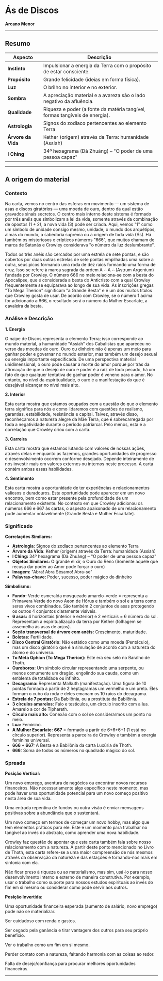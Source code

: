 # Ás de Discos

**Arcano Menor**

---

## Resumo

| Aspecto | Descrição |
|---------|-----------|
| **Instinto** | Impulsionar a energia da Terra com o propósito de estar consciente. |
| **Propósito** | Grande felicidade (ideias em forma física). |
| **Luz** | O brilho no interior e no exterior. |
| **Sombra** | A apreciação material e a avareza são o lado negativo da afluência. |
| **Qualidade** | Riqueza e poder (a fonte da matéria tangível, formas tangíveis de energia). |
| **Astrologia** | Signos do zodíaco pertencentes ao elemento Terra |
| **Árvore da Vida** | Kether (origem) através da Terra: humanidade (Assiah) |
| **I Ching** | 34º hexagrama (Dà Zhuàng) – "O poder de uma pessoa capaz" |

---

## A origem do material

### Contexto

Na carta, vemos no centro das esferas em movimento — um sistema de asas e discos giratórios — uma moeda de ouro, dentro da qual estão gravados sinais secretos. O centro mais interno deste sistema é formado por três anéis que simbolizam a lei da vida, somente através da combinação de opostos (1 + 2), a nova vida (3) pode ser criada. Aqui, vemos "1" como um símbolo de unidade consigo mesmo, unidade, o mundo dos arquétipos, almas do mundo, a sabedoria suprema ou a origem de toda vida (Ás). Há também os misteriosos e crípticos números "666", que muitos chamam de marca de Satanás e Crowley considerava "o número da luz deslumbrante".

Todos os três anéis são cercados por uma estrela de sete pontas, e são cobertos por duas outras estrelas de sete pontas empilhadas uma sobre a outra, seus picos formando uma roda de dez raios formando uma forma de cruz. Isso se refere à marca sagrada da ordem A ∴ A ∴ (Astrum Argentum) fundada por Crowley. O número 666 no meio relaciona-se com a besta do Apocalipse, que é considerada a besta do Anticristo com a qual Crowley frequentemente se equiparava ao longo de sua vida. As inscrições gregas "To Mega Therion" significam "a Grande Besta" e é um dos muitos títulos que Crowley gosta de usar. De acordo com Crowley, se o número 1 acima for adicionado a 666, o resultado será o número da Mulher Escarlate, a cavaleira da besta.

### Análise e Descrição

**1. Energia**

O naipe de Discos representa o elemento Terra; isso corresponde ao mundo material, a humanidade "Assiah" dos Cabalistas que apareceu no verso das moedas de ouro. Ouro ou dinheiro não é apenas um meio para ganhar poder e governar no mundo exterior, mas também um desejo sexual ou energia importante especificada. De uma perspectiva material unidimensional, o ouro pode causar a morte do amor porque por trás da afirmação de que o desejo de ouro e poder é a raiz de todo pecado, há um fato de que qualquer tentativa de ganhar poder é veneno para o amor. No entanto, no nível da espiritualidade, o ouro é a manifestação do que é desejável alcançar no nível mais alto.

**2. Interior**

Esta carta mostra que estamos ocupados com a questão do que o elemento terra significa para nós e como lidaremos com questões de realismo, garantias, estabilidade, resistência e capital. Talvez, através disso, reconheçamos a natureza alegre da Mãe Terra, que é sobrecarregada por toda a negatividade durante o período patriarcal. Pelo menos, esta é a correlação que Crowley criou com a carta.

**3. Carreira**

Esta carta mostra que estamos lutando com valores de nossas ações, através delas e enquanto as fazemos, grandes oportunidades de progresso e desenvolvimento ocorrem conforme desejado. Depende inteiramente de nós investir mais em valores externos ou internos neste processo. A carta contém ambas essas habilidades.

**4. Sentimento**

Esta carta mostra a oportunidade de ter experiências e relacionamentos valiosos e duradouros. Esta oportunidade pode aparecer em um novo encontro, bem como estar presente pela profundidade de um relacionamento existente. No contexto em que Crowley adicionou os números 666 e 667 às cartas, o aspecto apaixonado de um relacionamento pode aumentar notavelmente (Grande Besta e Mulher Escarlate).

### Significado

**Correlações Similares:**

- **Astrologia:** Signos do zodíaco pertencentes ao elemento Terra
- **Árvore da Vida:** Kether (origem) através da Terra: humanidade (Assiah)
- **I Ching:** 34º hexagrama (Dà Zhuàng) – "O poder de uma pessoa capaz"
- **Objetos Similares:** O grande elixir, o Ouro do Reno (Somente aquele que recusa dar poder ao Amor pode forçar o ouro)
- **Imagem:** "Abra! Abra Sésamo! Abra-se"
- **Palavras-chave:** Poder, sucesso, poder mágico do dinheiro

**Simbolismo:**

- **Fundo:** Verde esmeralda mosqueado amarelo-verde = representa a Primavera Verde do novo Aeon de Hórus e também o sol e a terra como seres vivos combinados. São também 2 conjuntos de asas protegendo os outros 4 conjuntos claramente visíveis.
- **6 asas:** 4 horizontais (interior e exterior) e 2 verticais = 6 número do sol. Representam a espiritualização da terra por Kether (folhagem se assemelha às asas de anjos).
- **Seção transversal de árvore com anéis:** Crescimento, maturidade.
- **Bolotas:** Fertilidade.
- **Disco Central Giratório:** Não estático como uma moeda (Pentáculo), mas um disco giratório que é a simulação de acordo com a natureza do átomo e do universo.
- **To Meta Ophion (To Mega Therion):** Este era seu selo no Baralho de Thoth.
- **Ouroboros:** Um símbolo circular representando uma serpente, ou menos comumente um dragão, engolindo sua cauda, como um emblema de totalidade ou infinito.
- **Decagrama:** Representa Malkuth (manifestação). Uma figura de 10 pontas formada a partir de 2 heptagramas um vermelho e um preto. Eles formam o cubo da roda e deles emanam os 10 raios do decagrama.
- **Estrela de 7 pontas:** Da Babilônia, ou a prostituta da Babilônia.
- **3 círculos amarelos:** Falo e testículos, um círculo inscrito com a lua. Amarelo a cor de Tiphareth.
- **Círculo mais alto:** Conexão com o sol se considerarmos um ponto no meio.
- **Lua:** Feminino.
- **A Mulher Escarlate:** **667** = formado a partir de 6+6+6+1 (1 está no círculo superior). Representa a parceira de Crowley e também a energia feminina universal.
- **666 + 667:** A Besta e a Babilônia da carta Luxúria de Thoth.
- **666:** Soma de todos os números no quadrado mágico do sol.

### Spreads

**Posição Vertical:**

Um novo emprego, aventura de negócios ou encontrar novos recursos financeiros. Não necessariamente algo específico neste momento, mas pode haver uma oportunidade potencial para um novo começo positivo nesta área de sua vida.

Uma entrada repentina de fundos ou outra visão é enviar mensagens positivas sobre a abundância que o sustentará.

Um novo começo em termos de começar um novo hobby, mas algo que tem elementos práticos para ele. Este é um momento para trabalhar no tangível ao invés do abstrato, como aprender uma nova habilidade.

Crowley faz questão de apontar que esta carta também fala sobre nosso relacionamento com a natureza. A partir deste ponto mencionado no Livro de Thoth, esta carta refere-se a uma maior compreensão de nós mesmos através da observação da natureza e das estações e tornando-nos mais em sintonia com ela.

Não ficar preso à riqueza ou ao materialismo, mas sim, usá-lo para nosso desenvolvimento interno e externo de maneira construtiva. Por exemplo, usar o trabalho como suporte para nossos estudos espirituais ao invés do fim em si mesmo ou considerar como pode servir aos outros.

**Posição Invertida:**

Uma oportunidade financeira esperada (aumento de salário, novo emprego) pode não se materializar.

Ser cuidadoso com renda e gastos.

Ser cegado pela ganância e tirar vantagem dos outros para seu próprio benefício.

Ver o trabalho como um fim em si mesmo.

Perder contato com a natureza, faltando harmonia com as coisas ao redor.

Falta de desejo/confiança para procurar melhores oportunidades financeiras.

---


